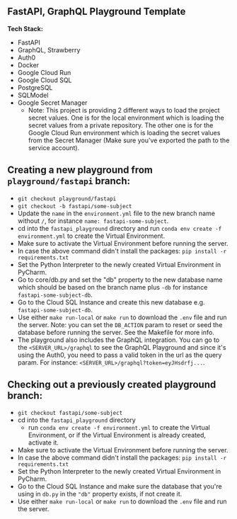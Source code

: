 ## FastAPI, GraphQL Playground Template

**Tech Stack:**
- FastAPI
- GraphQL, Strawberry
- Auth0
- Docker
- Google Cloud Run
- Google Cloud SQL
- PostgreSQL
- SQLModel
- Google Secret Manager
  - Note: This project is providing 2 different ways to load the project secret values. One is for the local environment which is loading the secret values from a private repository. The other one is for the Google Cloud Run environment which is loading the secret values from the Secret Manager (Make sure you've exported the path to the service account).

## Creating a new playground from `playground/fastapi` branch:
  - `git checkout playground/fastapi`
  - `git checkout -b fastapi/some-subject`
  - Update the `name` in the `environment.yml` file to the new branch name without `/`, for instance `name: fastapi-some-subject`.
  - cd into the `fastapi_playground` directory and run `conda env create -f environment.yml` to create the Virtual Environment.
  - Make sure to activate the Virtual Environment before running the server.
  - In case the above command didn't install the packages: `pip install -r requirements.txt`
  - Set the Python Interpreter to the newly created Virtual Environment in PyCharm.
  - Go to core/db.py and set the "db" property to the new database name which should be based on the branch name plus `-db` for instance `fastapi-some-subject-db`.
  - Go to the Cloud SQL Instance and create this new database e.g. `fastapi-some-subject-db`. 
  - Use either `make run-local` or `make run` to download the `.env` file and run the server. Note: you can set the `DB_ACTION` param to reset or seed the database before running the server. See the Makefile for more info.
  - The playground also includes the GraphQL integration. You can go to the `<SERVER_URL>/graphql` to see the GraphQL Playground and since it's using the Auth0, you need to pass a valid token in the url as the query param. For instance: `<SERVER_URL>/graphql?token=eyJHsdrfj...`.

## Checking out a previously created playground branch:
  - `git checkout fastapi/some-subject`
  - cd into the `fastapi_playground` directory 
    - run `conda env create -f environment.yml` to create the Virtual Environment, or if the Virtual Environment is already created, activate it.
  - Make sure to activate the Virtual Environment before running the server.
  - In case the above command didn't install the packages: `pip install -r requirements.txt`
  - Set the Python Interpreter to the newly created Virtual Environment in PyCharm.
  - Go to the Cloud SQL Instance and make sure the database that you're using in `db.py` in the `"db"` property exists, if not create it.
  - Use either `make run-local` or `make run` to download the `.env` file and run the server.
